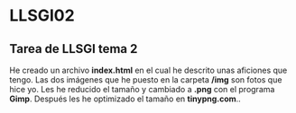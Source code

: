 # LLSGI02
## Tarea de LLSGI tema 2
He creado un archivo **index.html** en el cual he descrito unas aficiones que tengo.
Las dos imágenes que he puesto en la carpeta **/img** son fotos que hice yo. Les he reducido el tamaño y cambiado a **.png** con el programa **Gimp**. Después les he optimizado el tamaño en **tinypng.com**.. 
